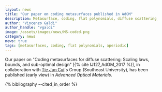 ```yaml
---
layout: news
title: "Our paper on coding metasurfaces published in AdOM"
description: Metasurface, coding, flat polynomials, diffuse scattering, Vincenzo Galdi, Advanced Optical Materials
author: "Vincenzo Galdi"
author_handle: "vgaldi"
image: /assets/images/news/MS-coded.png
category: news
news: true
tags: [metasurfaces, coding, flat polynomials, aperiodic]
---
```


Our paper on "Coding metasurfaces for diffuse scattering: Scaling laws, bounds, and sub-optimal design"
[{% cite IJ127_AdOM_2017 %}],
in collaboration with [Tie Jun Cui]'s Group (Southeast University),
has been published (early view) in *Advanced Optical Materials*. 

{% bibliography --cited_in_order %}

[Tie Jun Cui]: https://scholar.google.com/citations?user=-h-1eJsAAAAJ&hl=en